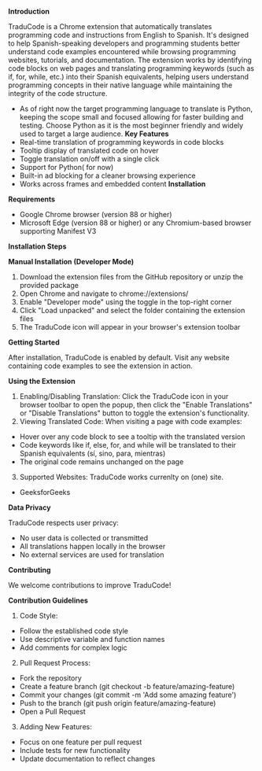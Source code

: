 **Introduction**

TraduCode is a Chrome extension that automatically translates programming code and instructions from English to Spanish. It's designed to help Spanish-speaking developers and programming students better understand code examples encountered while browsing programming websites, tutorials, and documentation.
The extension works by identifying code blocks on web pages and translating programming keywords (such as if, for, while, etc.) into their Spanish equivalents, helping users understand programming concepts in their native language while maintaining the integrity of the code structure.

- As of right now the target programming language to translate is Python, keeping the scope small and focused allowing for faster building and testing. Choose Python as it is the most beginner friendly and widely used to target a large audience. 
**Key Features**
- Real-time translation of programming keywords in code blocks
- Tooltip display of translated code on hover
- Toggle translation on/off with a single click
- Support for Python( for now)
- Built-in ad blocking for a cleaner browsing experience
- Works across frames and embedded content
**Installation**
  
**Requirements**
- Google Chrome browser (version 88 or higher)
- Microsoft Edge (version 88 or higher) or any Chromium-based browser supporting Manifest V3
  
**Installation Steps**

**Manual Installation (Developer Mode)**
1. Download the extension files from the GitHub repository or unzip the provided package
2. Open Chrome and navigate to chrome://extensions/
3. Enable "Developer mode" using the toggle in the top-right corner
4. Click "Load unpacked" and select the folder containing the extension files
5. The TraduCode icon will appear in your browser's extension toolbar

**Getting Started**

After installation, TraduCode is enabled by default. Visit any website containing code examples to see the extension in action.

**Using the Extension**

1. Enabling/Disabling Translation: Click the TraduCode icon in your browser toolbar to open the popup, then click the "Enable Translations" or "Disable Translations" button to toggle the extension's functionality.
2. Viewing Translated Code: When visiting a page with code examples:
  - Hover over any code block to see a tooltip with the translated version
  - Code keywords like if, else, for, and while will be translated to their Spanish equivalents (sí, sino, para, mientras)
  - The original code remains unchanged on the page
3. Supported Websites: TraduCode works currenlty on (one) site. 
- GeeksforGeeks

**Data Privacy**

TraduCode respects user privacy:
- No user data is collected or transmitted
- All translations happen locally in the browser
- No external services are used for translation
  
**Contributing**
  
We welcome contributions to improve TraduCode!

**Contribution Guidelines**

1. Code Style:
  - Follow the established code style
  - Use descriptive variable and function names
  - Add comments for complex logic
2. Pull Request Process:
  - Fork the repository
  - Create a feature branch (git checkout -b feature/amazing-feature)
  - Commit your changes (git commit -m 'Add some amazing feature')
  - Push to the branch (git push origin feature/amazing-feature)
  - Open a Pull Request
3. Adding New Features:
  - Focus on one feature per pull request
  - Include tests for new functionality
  - Update documentation to reflect changes

